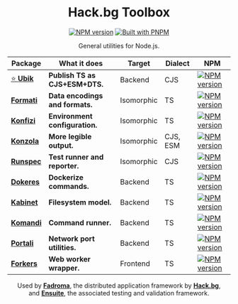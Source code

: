 <div align="center">

# Hack.bg Toolbox

[![NPM version](https://img.shields.io/npm/v/@hackbg/toolbox?color=9013fe&label=@hackbg/toolbox&style=for-the-badge)](https://www.npmjs.com/package/@hackbg/toolbox)
[![Built with PNPM](https://img.shields.io/badge/Built%20with-PNPM-%239013fe?style=for-the-badge)](https://pnpm.io)

General utilities for Node.js.

|Package|What it does|Target|Dialect|NPM|
|---|---|---|---|---|
|[⭐ **Ubik**](./ubik)   |**Publish TS as CJS+ESM+DTS.**  |Backend   |CJS     |[![NPM version](https://img.shields.io/npm/v/@hackbg/ubik?color=000000&label=&style=for-the-badge)](https://www.npmjs.com/package/@hackbg/ubik)|
|[**Formati**](./formati)|**Data encodings and formats.** |Isomorphic|TS      |[![NPM version](https://img.shields.io/npm/v/@hackbg/formati?color=000000&label=&style=for-the-badge)](https://www.npmjs.com/package/@hackbg/formati)|
|[**Konfizi**](./konfizi)|**Environment configuration.**  |Isomorphic|TS      |[![NPM version](https://img.shields.io/npm/v/@hackbg/konfizi?color=000000&label=&style=for-the-badge)](https://www.npmjs.com/package/@hackbg/konfizi)|
|[**Konzola**](./konzola)|**More legible output.**        |Isomorphic|CJS, ESM|[![NPM version](https://img.shields.io/npm/v/@hackbg/konzola?color=000000&label=&style=for-the-badge)](https://www.npmjs.com/package/@hackbg/konzola)|
|[**Runspec**](./runspec)|**Test runner and reporter.**   |Isomorphic|CJS     |[![NPM version](https://img.shields.io/npm/v/@hackbg/runspec?color=000000&label=&style=for-the-badge)](https://www.npmjs.com/package/@hackbg/runspec)|
|[**Dokeres**](./dokeres)|**Dockerize commands.**         |Backend   |TS      |[![NPM version](https://img.shields.io/npm/v/@hackbg/dokeres?color=000000&label=&style=for-the-badge)](https://www.npmjs.com/package/@hackbg/dokeres)|
|[**Kabinet**](./kabinet)|**Filesystem model.**           |Backend   |TS      |[![NPM version](https://img.shields.io/npm/v/@hackbg/kabinet?color=000000&label=&style=for-the-badge)](https://www.npmjs.com/package/@hackbg/kabinet)|
|[**Komandi**](./komandi)|**Command runner.**             |Backend   |TS      |[![NPM version](https://img.shields.io/npm/v/@hackbg/komandi?color=000000&label=&style=for-the-badge)](https://www.npmjs.com/package/@hackbg/komandi)|
|[**Portali**](./portali)|**Network port utilities.**     |Backend   |TS      |[![NPM version](https://img.shields.io/npm/v/@hackbg/portali?color=000000&label=&style=for-the-badge)](https://www.npmjs.com/package/@hackbg/portali)|
|[**Forkers**](./forkers)|**Web worker wrapper.**         |Frontend  |TS      |[![NPM version](https://img.shields.io/npm/v/@hackbg/forkers?color=000000&label=&style=for-the-badge)](https://www.npmjs.com/package/@hackbg/forkers)|

Used by [**Fadroma**](https://github.com/hackbg/fadroma), the distributed application framework by [**Hack.bg**](https://hack.bg),<br>
and [**Ensuite**](https://github.com/hackbg/ensuite), the associated testing and validation framework.

</div>
